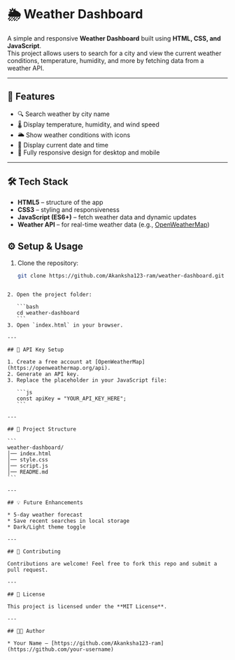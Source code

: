 # 🌦️ Weather Dashboard

A simple and responsive **Weather Dashboard** built using **HTML, CSS, and JavaScript**.  
This project allows users to search for a city and view the current weather conditions, temperature, humidity, and more by fetching data from a weather API.


---

## 🚀 Features
- 🔍 Search weather by city name  
- 🌡️ Display temperature, humidity, and wind speed  
- 🌥️ Show weather conditions with icons  
- 📅 Display current date and time  
- 📱 Fully responsive design for desktop and mobile  

---

## 🛠️ Tech Stack
- **HTML5** – structure of the app  
- **CSS3** – styling and responsiveness  
- **JavaScript (ES6+)** – fetch weather data and dynamic updates  
- **Weather API** – for real-time weather data (e.g., [OpenWeatherMap](https://openweathermap.org/api))  

## ⚙️ Setup & Usage
1. Clone the repository:
   ```bash
   git clone https://github.com/Akanksha123-ram/weather-dashboard.git
````

2. Open the project folder:

   ```bash
   cd weather-dashboard
   ```
3. Open `index.html` in your browser.

---

## 🔑 API Key Setup

1. Create a free account at [OpenWeatherMap](https://openweathermap.org/api).
2. Generate an API key.
3. Replace the placeholder in your JavaScript file:

   ```js
   const apiKey = "YOUR_API_KEY_HERE";
   ```

---

## 📂 Project Structure

```
weather-dashboard/
│── index.html
│── style.css
│── script.js
│── README.md
```

---

## 💡 Future Enhancements

* 5-day weather forecast
* Save recent searches in local storage
* Dark/Light theme toggle

---

## 🤝 Contributing

Contributions are welcome! Feel free to fork this repo and submit a pull request.

---

## 📜 License

This project is licensed under the **MIT License**.

---

## 👩‍💻 Author

* Your Name – [https://github.com/Akanksha123-ram](https://github.com/your-username)
